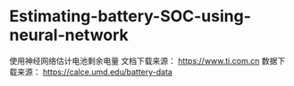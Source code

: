 # Estimating-battery-SOC-using-neural-network
使用神经网络估计电池剩余电量
文档下载来源：
https://www.ti.com.cn
数据下载来源：
https://calce.umd.edu/battery-data
